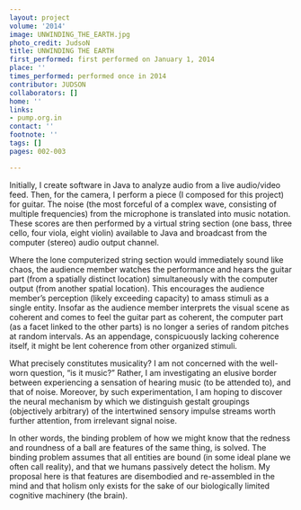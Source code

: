 ```yaml
---
layout: project
volume: '2014'
image: UNWINDING_THE_EARTH.jpg
photo_credit: JudsoN
title: UNWINDING THE EARTH
first_performed: first performed on January 1, 2014
place: ''
times_performed: performed once in 2014
contributor: JUDSON
collaborators: []
home: ''
links:
- pump.org.in
contact: ''
footnote: ''
tags: []
pages: 002-003

---
```


Initially, I create software in Java to analyze audio from a live audio/video feed. Then, for the camera, I perform a piece (I composed for this project) for guitar. The noise (the most forceful of a complex wave, consisting of multiple frequencies) from the microphone is translated into music notation. These scores are then performed by a virtual string section (one bass, three cello, four viola, eight violin) available to Java and broadcast from the computer (stereo) audio output channel.

Where the lone computerized string section would immediately sound like chaos, the audience member watches the performance and hears the guitar part (from a spatially distinct location) simultaneously with the computer output (from another spatial location). This encourages the audience member’s perception (likely exceeding capacity) to amass stimuli as a single entity. Insofar as the audience member interprets the visual scene as coherent and comes to feel the guitar part as coherent, the computer part (as a facet linked to the other parts) is no longer a series of random pitches at random intervals. As an appendage, conspicuously lacking coherence itself, it might be lent coherence from other organized stimuli.

What precisely constitutes musicality? I am not concerned with the well-worn question, “is it music?” Rather, I am investigating an elusive border between experiencing a sensation of hearing music (to be attended to), and that of noise. Moreover, by such experimentation, I am hoping to discover the neural mechanism by which we distinguish gestalt groupings (objectively arbitrary) of the intertwined sensory impulse streams worth further attention, from irrelevant signal noise.

In other words, the binding problem of how we might know that the redness and roundness of a ball are features of the same thing, is solved. The binding problem assumes that all entities are bound (in some ideal plane we often call reality), and that we humans passively detect the holism. My proposal here is that features are disembodied and re-assembled in the mind and that holism only exists for the sake of our biologically limited cognitive machinery (the brain).

